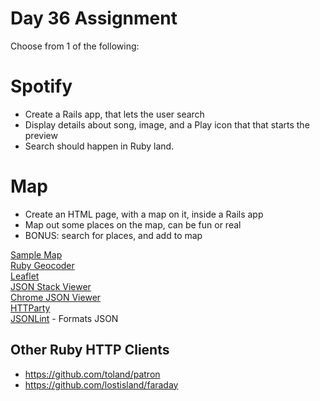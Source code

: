 Day 36 Assignment
=================

Choose from 1 of the following:

Spotify
==================

* Create a Rails app, that lets the user search
* Display details about song, image, and a Play icon that that starts the preview
* Search should happen in Ruby land.

Map
==================

* Create an HTML page, with a map on it, inside a Rails app
* Map out some places on the map, can be fun or real
* BONUS: search for places, and add to map

[Sample Map](http://codepen.io/jwo/pen/LEIiD)  
[Ruby Geocoder](http://www.rubygeocoder.com/)  
[Leaflet](http://leafletjs.com/)  
[JSON Stack Viewer](http://jsonviewer.stack.hu/)  
[Chrome JSON Viewer](https://chrome.google.com/webstore/detail/jsonview/chklaanhfefbnpoihckbnefhakgolnmc?hl=en)  
[HTTParty](http://johnnunemaker.com/httparty/)  
[JSONLint](http://jsonlint.com/) - Formats JSON  

Other Ruby HTTP Clients
-----------------

* https://github.com/toland/patron
* https://github.com/lostisland/faraday
